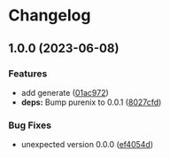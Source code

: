 # Changelog

## 1.0.0 (2023-06-08)


### Features

* add generate ([01ac972](https://github.com/klarkc/purenix-packages/commit/01ac972c2e4bdb32fb0063430612117001988f21))
* **deps:** Bump purenix to 0.0.1 ([8027cfd](https://github.com/klarkc/purenix-packages/commit/8027cfd84ea44b48fa65bdeb729c1dbf5d2d8d8c))


### Bug Fixes

* unexpected version 0.0.0 ([ef4054d](https://github.com/klarkc/purenix-packages/commit/ef4054d7386d5b3f64ace2d34d2e4f8c81239da1))
